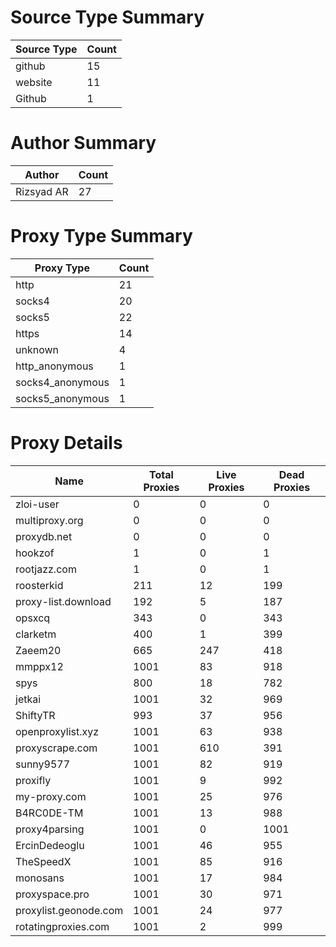 # Source Type Summary

| Source Type | Count |
|-------------|-------|
| github | 15 |
| website | 11 |
| Github | 1 |


# Author Summary

| Author | Count |
|--------|-------|
| Rizsyad AR | 27 |


# Proxy Type Summary

| Proxy Type | Count |
|------------|-------|
| http | 21 |
| socks4 | 20 |
| socks5 | 22 |
| https | 14 |
| unknown | 4 |
| http_anonymous | 1 |
| socks4_anonymous | 1 |
| socks5_anonymous | 1 |


# Proxy Details

| Name | Total Proxies | Live Proxies | Dead Proxies |
|------|---------------|--------------|---------------|
| zloi-user | 0 | 0 | 0 |
| multiproxy.org | 0 | 0 | 0 |
| proxydb.net | 0 | 0 | 0 |
| hookzof | 1 | 0 | 1 |
| rootjazz.com | 1 | 0 | 1 |
| roosterkid | 211 | 12 | 199 |
| proxy-list.download | 192 | 5 | 187 |
| opsxcq | 343 | 0 | 343 |
| clarketm | 400 | 1 | 399 |
| Zaeem20 | 665 | 247 | 418 |
| mmppx12 | 1001 | 83 | 918 |
| spys | 800 | 18 | 782 |
| jetkai | 1001 | 32 | 969 |
| ShiftyTR | 993 | 37 | 956 |
| openproxylist.xyz | 1001 | 63 | 938 |
| proxyscrape.com | 1001 | 610 | 391 |
| sunny9577 | 1001 | 82 | 919 |
| proxifly | 1001 | 9 | 992 |
| my-proxy.com | 1001 | 25 | 976 |
| B4RC0DE-TM | 1001 | 13 | 988 |
| proxy4parsing | 1001 | 0 | 1001 |
| ErcinDedeoglu | 1001 | 46 | 955 |
| TheSpeedX | 1001 | 85 | 916 |
| monosans | 1001 | 17 | 984 |
| proxyspace.pro | 1001 | 30 | 971 |
| proxylist.geonode.com | 1001 | 24 | 977 |
| rotatingproxies.com | 1001 | 2 | 999 |
